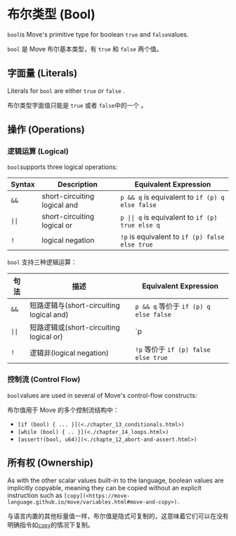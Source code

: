 # 布尔类型 (Bool)

`bool`is Move's primitive type for boolean `true` and `false`values.

`bool` 是 Move 布尔基本类型，有 `true` 和 `false` 两个值。

## 字面量 (Literals)

Literals for `bool` are either `true` or `false` .

布尔类型字面值只能是 `true` 或者 `false`中的一个 。

## 操作 (Operations)

### 逻辑运算 (Logical)

`bool`supports three logical operations:

| Syntax                    | Description                  | Equivalent Expression                                               |
| ------------------------- | ---------------------------- | ------------------------------------------------------------------- |
| `&&`                      | short-circuiting logical and | `p && q` is equivalent to `if (p) q else false`                     |
| <code>&vert;&vert;</code> | short-circuiting logical or  | <code>p &vert;&vert; q</code> is equivalent to `if (p) true else q` |
| `!`                       | logical negation             | `!p` is equivalent to `if (p) false else true`                      |


`bool` 支持三种逻辑运算：

| 句法 | 描述                  | Equivalent Expression                           |
| ------ | ---------------------------- | ----------------------------------------------- |
| `&&`   | 短路逻辑与(short-circuiting logical and) | `p && q` 等价于 `if (p) q else false` |
| <code>&vert;&vert;</code>   | 短路逻辑或(short-circuiting logical or)  | `p || q` 等价于 `if (p) true else q`  |
| `!`    | 逻辑非(logical negation)            | `!p` 等价于 `if (p) false else true`  |


### 控制流 (Control Flow)

`bool`values are used in several of Move's control-flow constructs:

布尔值用于 Move 的多个控制流结构中：

- `[if (bool) { ... }](<./chapter_13_conditionals.html>)`
- `[while (bool) { .. }](<./chapter_14_loops.html>)`
- `[assert!(bool, u64)](<./chapte_12_abort-and-assert.html>)`

## 所有权 (Ownership)

As with the other scalar values built-in to the language, boolean values are implicitly copyable, meaning they can be copied without an explicit instruction such as `[copy](<https://move-language.github.io/move/variables.html#move-and-copy>).`

与语言内置的其他标量值一样，布尔值是隐式可复制的，这意味着它们可以在没有明确指令如[`copy`](./variables.md#move-and-copy)的情况下复制。
